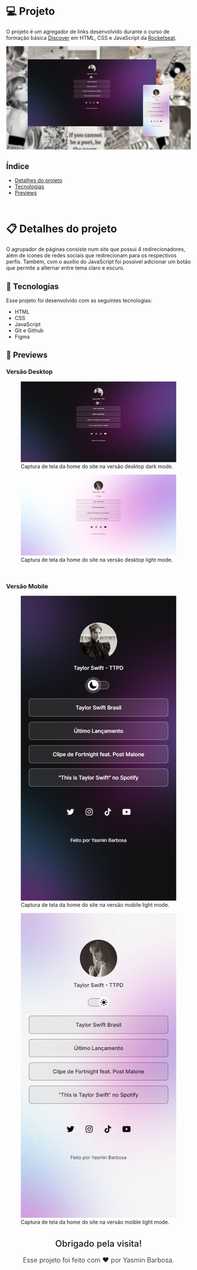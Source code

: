 # 💻 Projeto

O projeto é um agregador de links desenvolvido durante o curso de formação básica <a href="https://www.rocketseat.com.br/discover" target="_blank">Discover</a> em HTML, CSS e JavaScript da <a href="https://www.rocketseat.com.br/" target="_blank">Rocketseat</a>.

<img src="./github/thumb-github.png" alt="Preview da versão desktop, em dark mode, e mobile, em light mode"/>

## Índice

- [Detalhes do projeto](#detalhes-do-projeto)
- [Tecnologias](#tecnologias)
- [Previews](#previews)

<br/>

 <h1 id="detalhes-do-projeto">📋 Detalhes do projeto </h1>

O agrupador de páginas consiste num site que possui 4 redirecionadores, além de ícones de redes sociais que redirecionam para os respectivos perfis. Também, com o auxílio do JavaScript foi possível adicionar um botão que permite a alternar entre tema claro e escuro.

<h2 id="tecnologias">🚀 Tecnologias</h2>
Esse projeto foi desenvolvido com as seguintes tecnologias:

- HTML
- CSS
- JavaScript
- Git e Github
- Figma

<h2 id="previews">👀 Previews</h2>

### Versão Desktop

<figure>
<img src="./github/preview-dark-mode.png" alt="Captura de tela da home do site na versão dark mode"/>
<figcaption>Captura de tela da home do site na versão desktop dark mode.</figcaption>
</figure>

<figure>
<img src="./github/preview-light-mode.png" alt="Captura de tela da home do site na versão light mode"/>
<figcaption>Captura de tela da home do site na versão desktop light mode.</figcaption>
</figure>

<br/>

### Versão Mobile

<figure>
<img src="./github/preview-mobile-dark-mode.png" alt="Captura de tela da página de livos do site na versão dark mode"/>
<figcaption>Captura de tela da home do site na versão mobile light mode.</figcaption>
</figure>

<figure>
<img src="./github/preview-mobile-light-mode.png" alt="Captura de tela da página de livros do site na versão light mode"/>
<figcaption>Captura de tela da home do site na versão moible light mode.</figcaption>
</figure>

#

<p style="font-size: 24px; font-weight: 500; text-align: center; line-height:1">Obrigado pela visita!</p>
<p style="font-size: 18px; font-weight: 300; text-align: center; line-height:1">Esse projeto foi feito com ❤ por Yasmin Barbosa.</p>

